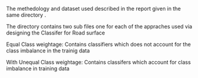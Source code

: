 The methedology and dataset used described in the report given in the same directory .

The directory contains two sub files  one for each of the appraches used via designing the Classifer for Road surface

Equal Class weightage: Contains classifiers which does not account for the class imbalance in the trainig data

With Unequal Class weightage: Contains classifers which account for class imbalance in training data
